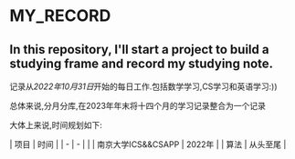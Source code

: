 # MY_RECORD
## In this repository, I'll start a project to build a studying frame and record my studying note.
记录从*2022年10月31日*开始的每日工作.包括数学学习,CS学习和英语学习:))

总体来说,分月分库,在2023年年末将十四个月的学习记录整合为一个记录

大体上来说,时间规划如下:

| 项目 | 时间 |
| - | - |  |
| 南京大学ICS&&CSAPP | 2022年 |
| 算法 | 从头至尾 |
